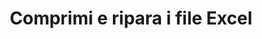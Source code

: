 ﻿---
title: Comprimi e ripara i file Excel
second_title: Aspose.Cells Cloud Documen
type: docs
url: /it/compress-and-repair-excel-files/
linktitle: Comprimi e ripara
keywords: Deep file compression vs. Quick compression; Comprehensive file repair vs. Partial repair attempts; Automatic error detection vs. User manual check
description: Riducendo le dimensioni dei file per ottimizzare lo spazio di archiviazione e fornendo funzionalità per riparare i file danneggiati, garantisce l'integrità e la disponibilità dei dati
weight: 100
kwords: Compressione profonda dei file vs. Compressione rapida; Riparazione completa dei file vs. Tentativi di riparazione parziali; Rilevamento automatico degli errori vs. Controlli manuali dell'utente
---
